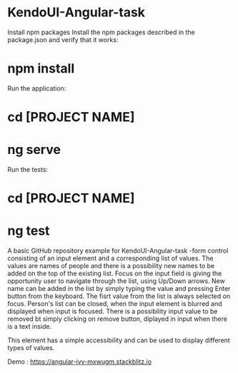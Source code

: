 # KendoUI-Angular-task

Install npm packages
Install the npm packages described in the package.json and verify that it works:
# npm install

Run the application:

# cd [PROJECT NAME]
# ng serve

Run the tests:

#  cd [PROJECT NAME]
#  ng test
 
 A basic GitHub repository example for KendoUI-Angular-task -form control consisting of an input element and a corresponding list of values. 
 The values are names of people and there is a possibility new names to be added on the top of the existing list. Focus on the input field is giving the opportunity   user to navigate through the list, using Up/Down arrows. New name can be added in the list by simply typing the value and pressing Enter button from the keyboard.
 The fisrt value from the list is always selected on focus. Person's list can be closed, when the input element is blurred and displayed when input is focused. There is a possibility input value to be removed bt simply clicking on remove button, diplayed in input when there is a text inside.
 
 This element has a simple accessibility and can be used to display different types of values.


Demo : 
https://angular-ivy-mxwugm.stackblitz.io
